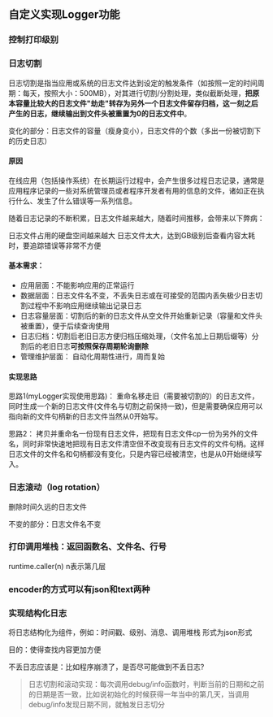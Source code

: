 ## 自定义实现Logger功能

### 控制打印级别
### 日志切割
日志切割是指当应用或系统的日志文件达到设定的触发条件（如按照一定的时间周期：每天，按照大小：500MB），对其进行切割/分割处理，类似截断处理，**把原本容量比较大的日志文件"劫走"转存为另外一个日志文件留存归档，这一刻之后产生的日志，继续输出到文件头被重置为0的日志文件中**。

变化的部分：日志文件的容量（瘦身变小），日志文件的个数（多出一份被切割下的历史日志）

#### 原因
在线应用（包括操作系统）在长期运行过程中，会产生很多过程日志记录，通常是应用程序记录的一些对系统管理员或者程序开发者有用的信息的文件，诸如正在执行什么、发生了什么错误等一系列信息。

随着日志记录的不断积累，日志文件越来越大，随着时间推移，会带来以下弊病：

日志文件占用的硬盘空间越来越大
日志文件太大，达到GB级别后查看内容太耗时，要追踪错误等非常不方便

#### 基本需求：
- 应用层面：不能影响应用的正常运行
- 数据层面：日志文件名不变，不丢失日志或在可接受的范围内丢失极少日志切割过程中不影响应用继续输出记录日志
- 日志容量层面：切割后的新的日志文件从空文件开始重新记录（容量和文件头被重置），便于后续查询使用
- 日志归档：切割后老旧日志方便归档压缩处理，（文件名加上日期后缀等）分割后的老旧日志**可按照保存周期轮询删除**
- 管理维护层面： 自动化周期性进行，周而复始


#### 实现思路
思路1(myLogger实现使用思路)： 
重命名移走旧（需要被切割的）的日志文件，同时生成一个新的日志文件(文件名与切割之前保持一致)，但是需要确保应用可以指向新的文件句柄新的日志文件当然从0开始写。

思路2：
拷贝并重命名一份现有日志文件，把现有日志文件cp一份为另外的文件名，同时非常快速地把现有日志文件清空但不改变现有日志文件的文件句柄。这样日志文件的文件名和句柄都没有变化，只是内容已经被清空，也是从0开始继续写入。

### 日志滚动（log rotation）
删除时间久远的日志文件

不变的部分：日志文件名不变
### 打印调用堆栈：返回函数名、文件名、行号
runtime.caller(n)   n表示第几层
### encoder的方式可以有json和text两种

### 实现结构化日志
将日志结构化为组件，例如：时间戳、级别、消息、调用堆栈
形式为json形式

目的：使得查找内容更加方便


不丢日志应该是：比如程序崩溃了，是否尽可能做到不丢日志?


> 日志切割和滚动实现：每次调用debug/info函数时，判断当前的日期和之前的日期是否一致，比如说初始化的时候获得一年当中的第几天，当调用debug/info发现日期不同，就触发日志切分